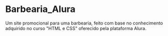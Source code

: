 # Barbearia_Alura
Um site promocional para uma barbearia, feito com base no conhecimento adquirido no curso "HTML e CSS" oferecido pela plataforma Alura.
